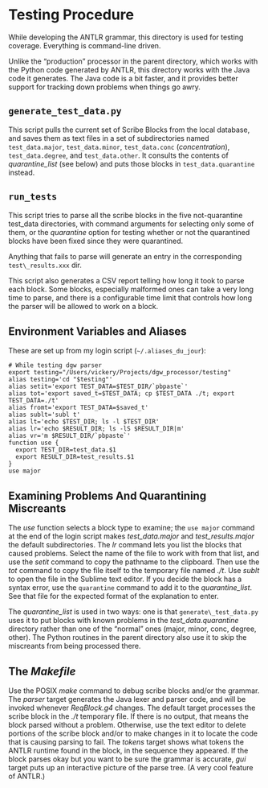 # Testing Procedure

While developing the ANTLR grammar, this directory is used for testing coverage. Everything is
command-line driven.

Unlike the “production” processor in the parent directory, which works with the
Python code generated by ANTLR, this directory works with the Java code it generates. The Java code
is a bit faster, and it provides better support for tracking down problems when things go awry.

## `generate_test_data.py`

This script pulls the current set of Scribe Blocks from the local database, and saves them as text
files in a set of subdirectories named `test_data.major`, `test_data.minor`, `test_data.conc`
(_concentration_), `test_data.degree`, and `test_data.other`. It consults the contents of
_quarantine\_list_ (see below) and puts those blocks in `test_data.quarantine` instead.

## `run_tests`

This script tries to parse all the scribe blocks in the five not-quarantine test_data directories,
with command arguments for selecting only some of them, or the _quarantine_ option for testing
whether or not the quarantined blocks have been fixed since they were quarantined.

Anything that fails to parse will generate an entry in the corresponding `test\_results.xxx` dir.

This script also generates a CSV report telling how long it took to parse each block. Some blocks,
especially malformed ones can take a very long time to parse, and there is a configurable time limit
that controls how long the parser will be allowed to work on a block.

## Environment Variables and Aliases

These are set up from my login script (`~/.aliases_du_jour`):

    # While testing dgw parser
    export testing="/Users/vickery/Projects/dgw_processor/testing"
    alias testing='cd "$testing"'
    alias setit='export TEST_DATA=$TEST_DIR/`pbpaste`'
    alias tot='export saved_t=$TEST_DATA; cp $TEST_DATA ./t; export TEST_DATA=./t'
    alias fromt='export TEST_DATA=$saved_t'
    alias sublt='subl t'
    alias lt='echo $TEST_DIR; ls -l $TEST_DIR'
    alias lr='echo $RESULT_DIR; ls -lS $RESULT_DIR|m'
    alias vr='m $RESULT_DIR/`pbpaste`'
    function use {
      export TEST_DIR=test_data.$1
      export RESULT_DIR=test_results.$1
    }
    use major

## Examining Problems And Quarantining Miscreants

The _use_ function selects a block type to examine; the `use major` command at the end of the login
script makes _test\_data.major_ and _test\_results.major_ the default subdirectories. The _lr_
command lets you list the blocks that caused problems. Select the name of the file to work with from
that list, and use the _setit_ command to copy the pathname to the clipboard. Then use the _tot_
command to copy the file itself to the temporary file named _./t_. Use _sublt_ to open the file in
the Sublime text editor. If you decide the block has a syntax error, use the `quarantine` command to
add it to the _quarantine\_list_. See that file for the expected format of the explanation to enter.

The _quarantine\_list_ is used in two ways: one is that `generate\_test_data.py` uses it to put
blocks with known problems in the _test\_data.quarantine_ directory rather than one of the “normal”
ones (major, minor, conc, degree, other). The Python routines in the parent directory also use
it to skip the miscreants from being processed there.

## The _Makefile_

Use the POSIX _make_ command to debug scribe blocks and/or the grammar. The _parser_ target
generates the Java lexer and parser code, and will be invoked whenever _ReqBlock.g4_ changes. The
default target processes the scribe block in the _./t_ temporary file. If there is no output, that
means the block parsed without a problem. Otherwise, use the text editor to delete portions of the
scribe block and/or to make changes in it to locate the code that is causing parsing to fail. The
_tokens_ target shows what tokens the ANTLR runtime found in the block, in the sequence they
appeared. If the block parses okay but you want to be sure the grammar is accurate, _gui_ target
puts up an interactive picture of the parse tree. (A very cool feature of ANTLR.)
